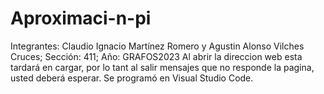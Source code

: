 # Aproximaci-n-pi
Integrantes: Claudio Ignacio Martínez Romero y Agustin Alonso Vilches Cruces; Sección: 411; Año: GRAFOS2023
Al   abrir  la direccion  web esta tardará en cargar, por lo tant al salir mensajes que no responde la pagina, usted deberá esperar.
Se programó en Visual Studio Code.
